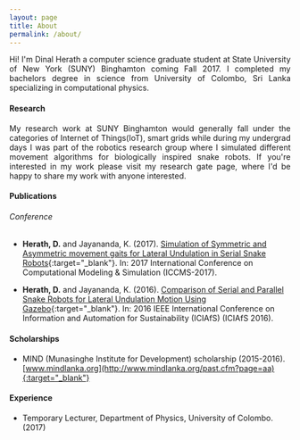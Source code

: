 ```yaml
---
layout: page
title: About
permalink: /about/
---
```

<p align="justify">Hi! I'm Dinal Herath a computer science graduate student at State University of New York (SUNY) Binghamton coming Fall 2017. I completed my bachelors degree in science from University of Colombo, Sri Lanka specializing in computational physics.</p>

#### Research

 <p align="justify">My research work at SUNY Binghamton would generally fall under the categories of Internet of Things(IoT), smart grids while during my undergrad days I was part of the robotics research group where I simulated different movement algorithms for biologically inspired snake robots. If you're interested in my work please visit my research gate page, where I'd be happy to share my work with anyone interested.</p>

#### Publications

###### Conference

* **Herath, D.** and Jayananda, K. (2017). [Simulation of Symmetric and Asymmetric movement gaits for Lateral Undulation in Serial Snake Robots](https://www.researchgate.net/publication/317015239_Simulation_of_Symmetric_and_Asymmetric_movement_gaits_for_Lateral_Undulation_in_Serial_Snake_Robots){:target="_blank"}. In: 2017 International Conference on Computational Modeling & Simulation (ICCMS-2017).

* **Herath, D.** and Jayananda, K. (2016). [Comparison of Serial and Parallel Snake Robots for Lateral Undulation Motion Using Gazebo](https://www.researchgate.net/publication/311716282_Comparison_of_Serial_and_Parallel_Snake_Robots_for_Lateral_Undulation_Motion_using_Gazebo){:target="_blank"}. In: 2016 IEEE International Conference on Information and Automation for Sustainability (ICIAfS) (ICIAfS 2016).

#### Scholarships

* MIND (Munasinghe Institute for Development) scholarship (2015-2016).[www.mindlanka.org](http://www.mindlanka.org/past.cfm?page=aa){:target="_blank"}


#### Experience

+ Temporary Lecturer, Department of Physics, University of Colombo.(2017)
